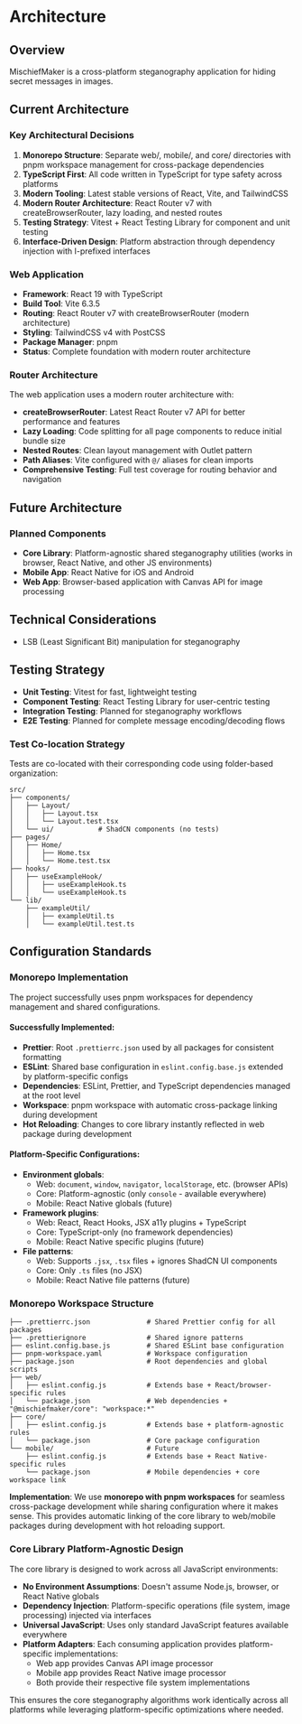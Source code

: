 # Architecture

## Overview

MischiefMaker is a cross-platform steganography application for hiding secret messages in images.

## Current Architecture

### Key Architectural Decisions

1. **Monorepo Structure**: Separate web/, mobile/, and core/ directories with pnpm workspace management for cross-package dependencies
2. **TypeScript First**: All code written in TypeScript for type safety across platforms
3. **Modern Tooling**: Latest stable versions of React, Vite, and TailwindCSS
4. **Modern Router Architecture**: React Router v7 with createBrowserRouter, lazy loading, and nested routes
5. **Testing Strategy**: Vitest + React Testing Library for component and unit testing
6. **Interface-Driven Design**: Platform abstraction through dependency injection with I-prefixed interfaces

### Web Application

- **Framework**: React 19 with TypeScript
- **Build Tool**: Vite 6.3.5
- **Routing**: React Router v7 with createBrowserRouter (modern architecture)
- **Styling**: TailwindCSS v4 with PostCSS
- **Package Manager**: pnpm
- **Status**: Complete foundation with modern router architecture

### Router Architecture

The web application uses a modern router architecture with:

- **createBrowserRouter**: Latest React Router v7 API for better performance and features
- **Lazy Loading**: Code splitting for all page components to reduce initial bundle size
- **Nested Routes**: Clean layout management with Outlet pattern
- **Path Aliases**: Vite configured with `@/` aliases for clean imports
- **Comprehensive Testing**: Full test coverage for routing behavior and navigation

## Future Architecture

### Planned Components

- **Core Library**: Platform-agnostic shared steganography utilities (works in browser, React Native, and other JS environments)
- **Mobile App**: React Native for iOS and Android
- **Web App**: Browser-based application with Canvas API for image processing

## Technical Considerations

- LSB (Least Significant Bit) manipulation for steganography

## Testing Strategy

- **Unit Testing**: Vitest for fast, lightweight testing
- **Component Testing**: React Testing Library for user-centric testing
- **Integration Testing**: Planned for steganography workflows
- **E2E Testing**: Planned for complete message encoding/decoding flows

### Test Co-location Strategy

Tests are co-located with their corresponding code using folder-based organization:

```
src/
├── components/
│   ├── Layout/
│   │   ├── Layout.tsx
│   │   └── Layout.test.tsx
│   └── ui/           # ShadCN components (no tests)
├── pages/
│   ├── Home/
│   │   ├── Home.tsx
│   │   └── Home.test.tsx
├── hooks/
│   ├── useExampleHook/
│   │   ├── useExampleHook.ts
│   │   └── useExampleHook.ts
└── lib/
    ├── exampleUtil/
    │   ├── exampleUtil.ts
    │   └── exampleUtil.test.ts
```

## Configuration Standards

### Monorepo Implementation

The project successfully uses pnpm workspaces for dependency management and shared configurations.

#### **Successfully Implemented:**

- **Prettier**: Root `.prettierrc.json` used by all packages for consistent formatting
- **ESLint**: Shared base configuration in `eslint.config.base.js` extended by platform-specific configs
- **Dependencies**: ESLint, Prettier, and TypeScript dependencies managed at the root level
- **Workspace**: pnpm workspace with automatic cross-package linking during development
- **Hot Reloading**: Changes to core library instantly reflected in web package during development

#### **Platform-Specific Configurations:**

- **Environment globals**:
  - Web: `document`, `window`, `navigator`, `localStorage`, etc. (browser APIs)
  - Core: Platform-agnostic (only `console` - available everywhere)
  - Mobile: React Native globals (future)
- **Framework plugins**:
  - Web: React, React Hooks, JSX a11y plugins + TypeScript
  - Core: TypeScript-only (no framework dependencies)
  - Mobile: React Native specific plugins (future)
- **File patterns**:
  - Web: Supports `.jsx`, `.tsx` files + ignores ShadCN UI components
  - Core: Only `.ts` files (no JSX)
  - Mobile: React Native file patterns (future)

### Monorepo Workspace Structure

```
├── .prettierrc.json              # Shared Prettier config for all packages
├── .prettierignore               # Shared ignore patterns
├── eslint.config.base.js         # Shared ESLint base configuration
├── pnpm-workspace.yaml           # Workspace configuration
├── package.json                  # Root dependencies and global scripts
├── web/
│   ├── eslint.config.js          # Extends base + React/browser-specific rules
│   └── package.json              # Web dependencies + "@mischiefmaker/core": "workspace:*"
├── core/
│   ├── eslint.config.js          # Extends base + platform-agnostic rules
│   └── package.json              # Core package configuration
└── mobile/                       # Future
    ├── eslint.config.js          # Extends base + React Native-specific rules
    └── package.json              # Mobile dependencies + core workspace link
```

**Implementation**: We use **monorepo with pnpm workspaces** for seamless cross-package development while sharing configuration where it makes sense. This provides automatic linking of the core library to web/mobile packages during development with hot reloading support.

### Core Library Platform-Agnostic Design

The core library is designed to work across all JavaScript environments:

- **No Environment Assumptions**: Doesn't assume Node.js, browser, or React Native globals
- **Dependency Injection**: Platform-specific operations (file system, image processing) injected via interfaces
- **Universal JavaScript**: Uses only standard JavaScript features available everywhere
- **Platform Adapters**: Each consuming application provides platform-specific implementations:
  - Web app provides Canvas API image processor
  - Mobile app provides React Native image processor
  - Both provide their respective file system implementations

This ensures the core steganography algorithms work identically across all platforms while leveraging platform-specific optimizations where needed.
